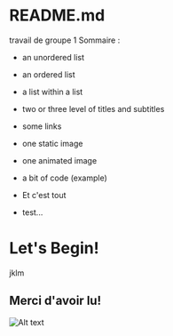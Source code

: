 # README.md
travail de groupe 1
Sommaire :
* an unordered list

* an ordered list

* a list within a list

* two or three level of titles and subtitles

* some links

* one static image

* one animated image

* a bit of code (example)
  
* Et c'est tout




* test...







# Let's Begin!

















jklm
















## **Merci d'avoir lu!**
![Alt text](https://github.com/julie1030/README.md/blob/29d77fd56cdb3530d82cbd43a611a4cc9c0ff969/giphy%20(1).gif)


